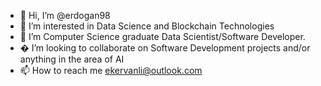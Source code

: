 - 👋 Hi, I’m @erdogan98
- 👀 I’m interested in Data Science and Blockchain Technologies
- 🌱 I’m Computer Science graduate Data Scientist/Software Developer.
- � I’m looking to collaborate on Software Development projects and/or anything in the area of AI
- 📫 How to reach me ekervanli@outlook.com

<!---
erdogan98/erdogan98 is a ✨ special ✨ repository because its `README.md` (this file) appears on your GitHub profile.
You can click the Preview link to take a look at your changes.
--->

